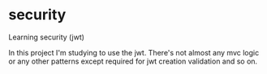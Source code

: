 # security
Learning security (jwt)

In this project I'm studying to use the jwt. There's not almost any mvc logic or any other patterns except required for jwt creation validation and so on.
